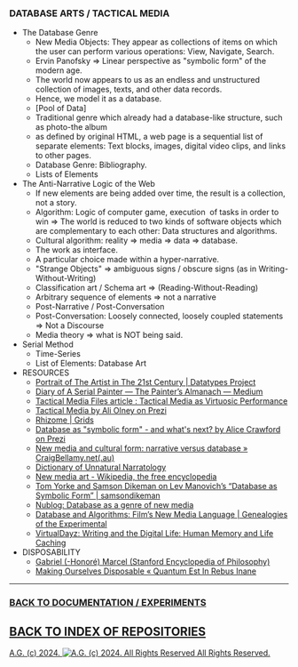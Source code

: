 ### DATABASE ARTS / TACTICAL MEDIA
- The Database Genre
  - New Media Objects: They appear as collections of items on which the user can perform various operations: View, Navigate, Search.
  - Ervin Panofsky => Linear perspective as "symbolic form" of the modern age.
  - The world now appears to us as an endless and unstructured collection of images, texts, and other data records.
  - Hence, we model it as a database.
  - [Pool of Data]
  - Traditional genre which already had a database-like structure, such as photo-the album
  - as defined by original HTML, a web page is a sequential list of separate elements: Text blocks, images, digital video clips, and links to other pages.
  - Database Genre: Bibliography.
  - Lists of Elements
- The Anti-Narrative Logic of the Web
  - If new elements are being added over time, the result is a collection, not a story.
  - Algorithm: Logic of computer game, execution  of tasks in order to win => The world is reduced to two kinds of software objects which are complementary to each other: Data structures and algorithms.
  - Cultural algorithm: reality => media => data => database.
  - The work as interface.
  - A particular choice made within a hyper-narrative.
  - "Strange Objects" => ambiguous signs / obscure signs (as in Writing-Without-Writing)
  - Classification art / Schema art => (Reading-Without-Reading)
  - Arbitrary sequence of elements => not a narrative
  - Post-Narrative / Post-Conversation
  - Post-Conversation: Loosely connected, loosely coupled statements => Not a Discourse
  - Media theory => what is NOT being said.
- Serial Method
  - Time-Series
  - List of Elements: Database Art
- RESOURCES
  - [Portrait of The Artist in The 21st Century | Datatypes Project](http://datatypes.tumblr.com/post/56168743116/portrait-of-the-artist-in-the-21st-century)
  - [Diary of A Serial Painter — The Painter’s Almanach — Medium](https://medium.com/the-painters-almanach/94c066a168f1)
  - [Tactical Media Files article : Tactical Media as Virtuosic Performance](http://www.tacticalmediafiles.net/article.jsp?objectnumber=57127)
  - [Tactical Media by Ali Olney on Prezi](http://prezi.com/h1nrav5x-usc/tactical-media/)
  - [Rhizome | Grids](http://rhizome.org/artbase/artwork/3019/)
  - [Database as "symbolic form" - and what's next? by Alice Crawford on Prezi](http://prezi.com/tzi2ebam1wla/database-as-symbolic-form-and-whats-next/)
  - [New media and cultural form: narrative versus database » CraigBellamy.net(.au)](http://www.craigbellamy.net/2006/10/26/new-media-and-cultural-form-narrative-versus-database/)
  - [Dictionary of Unnatural Narratology](http://projects.au.dk/narrativeresearchlab/unnatural/undictionary/)
  - [New media art - Wikipedia, the free encyclopedia](http://en.wikipedia.org/wiki/New_media_art)
  - [Tom Yorke and Samson Dikeman on Lev Manovich’s “Database as Symbolic Form” | samsondikeman](http://samsondikeman.wordpress.com/2011/09/25/tom-yorke-and-samson-dikeman-on-lev-manovichs-database-as-symbolic-form/)
  - [Nublog: Database as a genre of new media](http://joeclark.org/nublog/archive/1012.html)
  - [Database and Algorithms: Film’s New Media Language | Genealogies of the Experimental](http://thefoundtheretrieved.wordpress.com/vertov-and-manovich/)
  - [VirtualDayz: Writing and the Digital Life: Human Memory and Life Caching](http://virtualdayz.blogspot.ca/2005/09/writing-and-digital-life-human-memory.html)
- DISPOSABILITY
  - [Gabriel (-Honoré) Marcel (Stanford Encyclopedia of Philosophy)](http://plato.stanford.edu/entries/marcel/)
  - [Making Ourselves Disposable « Quantum Est In Rebus Inane](http://kellydeanjolley.com/2011/07/10/making-ourselves-disposable/)
- - - - - - - - - -

### [BACK TO DOCUMENTATION / EXPERIMENTS](https://github.com/antiface/Documentation/tree/master/EXPERIMENTS)
## [BACK TO INDEX OF REPOSITORIES](https://github.com/antiface/Index)

[A.G. (c) 2024. ![A.G. (c) 2024. All Rights Reserved](https://historiotheque.files.wordpress.com/2016/11/ag_signature_official_2015_50px_cropped.jpg) All Rights Reserved.](http://alexgagnon.com)
